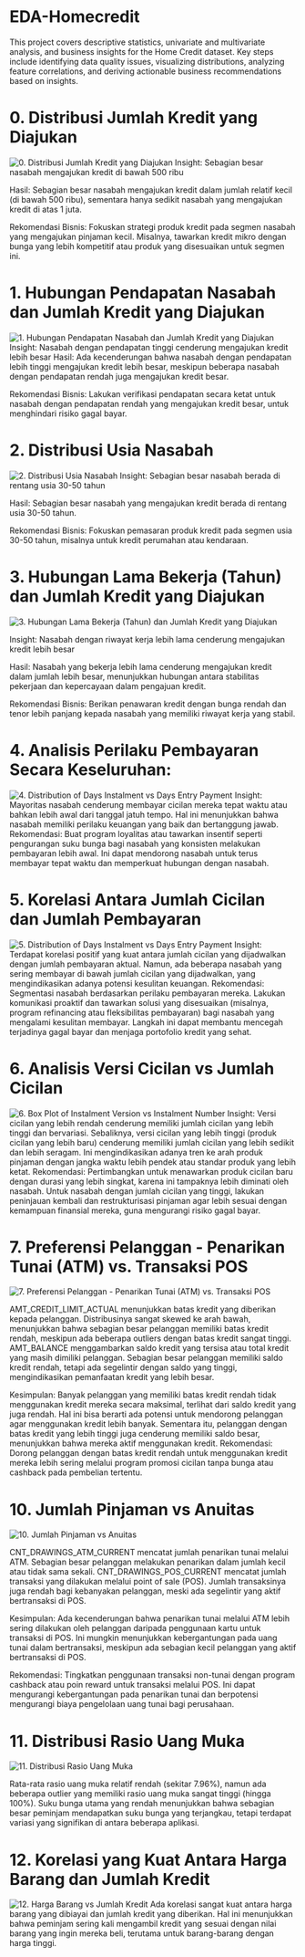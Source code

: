 # EDA-Homecredit
This project covers descriptive statistics, univariate and multivariate analysis, and business insights for the Home Credit dataset. Key steps include identifying data quality issues, visualizing distributions, analyzing feature correlations, and deriving actionable business recommendations based on insights.

# 0. Distribusi Jumlah Kredit yang Diajukan
![0. Distribusi Jumlah Kredit yang Diajukan](https://github.com/hijirdella/EDA-Homecredit/blob/bd1d5234e6c158e3e27dc9651fdc0c21cfa86a28/BI%20Graph/0.%20Distribusi%20Jumlah%20Kredit%20yang%20Diajukan.png)
Insight: Sebagian besar nasabah mengajukan kredit di bawah 500 ribu

Hasil: Sebagian besar nasabah mengajukan kredit dalam jumlah relatif kecil (di bawah 500 ribu), sementara hanya sedikit nasabah yang mengajukan kredit di atas 1 juta.

Rekomendasi Bisnis: Fokuskan strategi produk kredit pada segmen nasabah yang mengajukan pinjaman kecil. Misalnya, tawarkan kredit mikro dengan bunga yang lebih kompetitif atau produk yang disesuaikan untuk segmen ini.


# 1. Hubungan Pendapatan Nasabah dan Jumlah Kredit yang Diajukan
![1. Hubungan Pendapatan Nasabah dan Jumlah Kredit yang Diajukan](https://github.com/hijirdella/EDA-Homecredit/blob/cd34f9cd4389f666ba2bbf8d31e7b73124580ae6/BI%20Graph/1.%20Hubungan%20Pendapatan%20Nasabah%20dan%20Jumlah%20Kredit%20yang%20Diajukan.png)
Insight: Nasabah dengan pendapatan tinggi cenderung mengajukan kredit lebih besar
Hasil: Ada kecenderungan bahwa nasabah dengan pendapatan lebih tinggi mengajukan kredit lebih besar, meskipun beberapa nasabah dengan pendapatan rendah juga mengajukan kredit besar.

Rekomendasi Bisnis: Lakukan verifikasi pendapatan secara ketat untuk nasabah dengan pendapatan rendah yang mengajukan kredit besar, untuk menghindari risiko gagal bayar.

# 2. Distribusi Usia Nasabah
![2. Distribusi Usia Nasabah](https://github.com/hijirdella/EDA-Homecredit/blob/cd34f9cd4389f666ba2bbf8d31e7b73124580ae6/BI%20Graph/1.%20Hubungan%20Pendapatan%20Nasabah%20dan%20Jumlah%20Kredit%20yang%20Diajukan.png)
Insight: Sebagian besar nasabah berada di rentang usia 30-50 tahun

Hasil: Sebagian besar nasabah yang mengajukan kredit berada di rentang usia 30-50 tahun.

Rekomendasi Bisnis: Fokuskan pemasaran produk kredit pada segmen usia 30-50 tahun, misalnya untuk kredit perumahan atau kendaraan.

# 3. Hubungan Lama Bekerja (Tahun) dan Jumlah Kredit yang Diajukan
![3. Hubungan Lama Bekerja (Tahun) dan Jumlah Kredit yang Diajukan](https://github.com/hijirdella/EDA-Homecredit/blob/cd34f9cd4389f666ba2bbf8d31e7b73124580ae6/BI%20Graph/3.%20Hubungan%20Lama%20Bekerja%20(Tahun)%20dan%20Jumlah%20Kredit%20yang%20Diajukan.png)

Insight: Nasabah dengan riwayat kerja lebih lama cenderung mengajukan kredit lebih besar

Hasil: Nasabah yang bekerja lebih lama cenderung mengajukan kredit dalam jumlah lebih besar, menunjukkan hubungan antara stabilitas pekerjaan dan kepercayaan dalam pengajuan kredit.

Rekomendasi Bisnis: Berikan penawaran kredit dengan bunga rendah dan tenor lebih panjang kepada nasabah yang memiliki riwayat kerja yang stabil.

# 4. Analisis Perilaku Pembayaran Secara Keseluruhan:
![4. Distribution of Days Instalment vs Days Entry Payment](https://github.com/hijirdella/EDA-Homecredit/blob/cd34f9cd4389f666ba2bbf8d31e7b73124580ae6/BI%20Graph/4.%20Distribution%20of%20Days%20Instalment%20vs%20Days%20Entry%20Payment.png)
Insight: Mayoritas nasabah cenderung membayar cicilan mereka tepat waktu atau bahkan lebih awal dari tanggal jatuh tempo. Hal ini menunjukkan bahwa nasabah memiliki perilaku keuangan yang baik dan bertanggung jawab.
Rekomendasi: Buat program loyalitas atau tawarkan insentif seperti pengurangan suku bunga bagi nasabah yang konsisten melakukan pembayaran lebih awal. Ini dapat mendorong nasabah untuk terus membayar tepat waktu dan memperkuat hubungan dengan nasabah.

# 5. Korelasi Antara Jumlah Cicilan dan Jumlah Pembayaran
![5. Distribution of Days Instalment vs Days Entry Payment](https://github.com/hijirdella/EDA-Homecredit/blob/cd34f9cd4389f666ba2bbf8d31e7b73124580ae6/BI%20Graph/5.%20Amount%20Instalment%20vs%20Amount%20Payment.png)
Insight: Terdapat korelasi positif yang kuat antara jumlah cicilan yang dijadwalkan dengan jumlah pembayaran aktual. Namun, ada beberapa nasabah yang sering membayar di bawah jumlah cicilan yang dijadwalkan, yang mengindikasikan adanya potensi kesulitan keuangan.
Rekomendasi: Segmentasi nasabah berdasarkan perilaku pembayaran mereka. Lakukan komunikasi proaktif dan tawarkan solusi yang disesuaikan (misalnya, program refinancing atau fleksibilitas pembayaran) bagi nasabah yang mengalami kesulitan membayar. Langkah ini dapat membantu mencegah terjadinya gagal bayar dan menjaga portofolio kredit yang sehat.

# 6. Analisis Versi Cicilan vs Jumlah Cicilan
![6. Box Plot of Instalment Version vs Instalment Number](https://github.com/hijirdella/EDA-Homecredit/blob/cd34f9cd4389f666ba2bbf8d31e7b73124580ae6/BI%20Graph/6.%20Box%20Plot%20of%20Instalment%20Version%20vs%20Instalment%20Number.png)
Insight: Versi cicilan yang lebih rendah cenderung memiliki jumlah cicilan yang lebih tinggi dan bervariasi. Sebaliknya, versi cicilan yang lebih tinggi (produk cicilan yang lebih baru) cenderung memiliki jumlah cicilan yang lebih sedikit dan lebih seragam. Ini mengindikasikan adanya tren ke arah produk pinjaman dengan jangka waktu lebih pendek atau standar produk yang lebih ketat.
Rekomendasi: Pertimbangkan untuk menawarkan produk cicilan baru dengan durasi yang lebih singkat, karena ini tampaknya lebih diminati oleh nasabah. Untuk nasabah dengan jumlah cicilan yang tinggi, lakukan peninjauan kembali dan restrukturisasi pinjaman agar lebih sesuai dengan kemampuan finansial mereka, guna mengurangi risiko gagal bayar.

# 7. Preferensi Pelanggan - Penarikan Tunai (ATM) vs. Transaksi POS
![7. Preferensi Pelanggan - Penarikan Tunai (ATM) vs. Transaksi POS](https://github.com/hijirdella/EDA-Homecredit/blob/376eaaf5eb78cc644b710595cbec4bf1eafc137d/BI%20Graph/8.%20Preferensi%20Pelanggan%20-%20Penarikan%20Tunai%20(ATM)%20vs.%20Transaksi%20POS.png)

AMT_CREDIT_LIMIT_ACTUAL menunjukkan batas kredit yang diberikan kepada pelanggan. Distribusinya sangat skewed ke arah bawah, menunjukkan bahwa sebagian besar pelanggan memiliki batas kredit rendah, meskipun ada beberapa outliers dengan batas kredit sangat tinggi.
AMT_BALANCE menggambarkan saldo kredit yang tersisa atau total kredit yang masih dimiliki pelanggan. Sebagian besar pelanggan memiliki saldo kredit rendah, tetapi ada segelintir dengan saldo yang tinggi, mengindikasikan pemanfaatan kredit yang lebih besar.

Kesimpulan: Banyak pelanggan yang memiliki batas kredit rendah tidak menggunakan kredit mereka secara maksimal, terlihat dari saldo kredit yang juga rendah. Hal ini bisa berarti ada potensi untuk mendorong pelanggan agar menggunakan kredit lebih banyak. Sementara itu, pelanggan dengan batas kredit yang lebih tinggi juga cenderung memiliki saldo besar, menunjukkan bahwa mereka aktif menggunakan kredit. Rekomendasi: Dorong pelanggan dengan batas kredit rendah untuk menggunakan kredit mereka lebih sering melalui program promosi cicilan tanpa bunga atau cashback pada pembelian tertentu.

# 10. Jumlah Pinjaman vs Anuitas
![10. Jumlah Pinjaman vs Anuitas](https://github.com/hijirdella/EDA-Homecredit/blob/376eaaf5eb78cc644b710595cbec4bf1eafc137d/BI%20Graph/9.%20Jumlah%20Pinjaman%20vs%20Anuitas.png)

CNT_DRAWINGS_ATM_CURRENT mencatat jumlah penarikan tunai melalui ATM. Sebagian besar pelanggan melakukan penarikan dalam jumlah kecil atau tidak sama sekali.
CNT_DRAWINGS_POS_CURRENT mencatat jumlah transaksi yang dilakukan melalui point of sale (POS). Jumlah transaksinya juga rendah bagi kebanyakan pelanggan, meski ada segelintir yang aktif bertransaksi di POS.

Kesimpulan: Ada kecenderungan bahwa penarikan tunai melalui ATM lebih sering dilakukan oleh pelanggan daripada penggunaan kartu untuk transaksi di POS. Ini mungkin menunjukkan kebergantungan pada uang tunai dalam bertransaksi, meskipun ada sebagian kecil pelanggan yang aktif bertransaksi di POS.

Rekomendasi: Tingkatkan penggunaan transaksi non-tunai dengan program cashback atau poin reward untuk transaksi melalui POS. Ini dapat mengurangi kebergantungan pada penarikan tunai dan berpotensi mengurangi biaya pengelolaan uang tunai bagi perusahaan.


# 11. Distribusi Rasio Uang Muka
![11. Distribusi Rasio Uang Muka](https://github.com/hijirdella/EDA-Homecredit/blob/51b7d1f3727f22ca4935d0cd0bd5509097c60098/BI%20Graph/10.%20Distribusi%20Rasio%20Uang%20Muka.png)

Rata-rata rasio uang muka relatif rendah (sekitar 7.96%), namun ada beberapa outlier yang memiliki rasio uang muka sangat tinggi (hingga 100%). Suku bunga utama yang rendah menunjukkan bahwa sebagian besar peminjam mendapatkan suku bunga yang terjangkau, tetapi terdapat variasi yang signifikan di antara beberapa aplikasi.

# 12. Korelasi yang Kuat Antara Harga Barang dan Jumlah Kredit
![12. Harga Barang vs Jumlah Kredit](https://github.com/hijirdella/EDA-Homecredit/blob/2b7ce664391a7d9e5209de50118b91367b41b920/BI%20Graph/11.%20Harga%20Barang%20vs%20Jumlah%20Kredit.png)
Ada korelasi sangat kuat antara harga barang yang dibiayai dan jumlah kredit yang diberikan. Hal ini menunjukkan bahwa peminjam sering kali mengambil kredit yang sesuai dengan nilai barang yang ingin mereka beli, terutama untuk barang-barang dengan harga tinggi.
